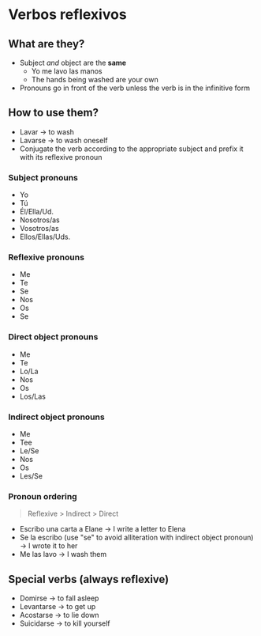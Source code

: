 # Verbos reflexivos

## What are they?

- Subject *and* object are the **same**
    - Yo me lavo las manos
    - The hands being washed are your own
- Pronouns go in front of the verb unless the verb is in the infinitive form

## How to use them?

- Lavar -> to wash
- Lavarse -> to wash oneself
- Conjugate the verb according to the appropriate subject and prefix it with its reflexive pronoun

### Subject pronouns

- Yo
- Tú
- Él/Ella/Ud.
- Nosotros/as
- Vosotros/as
- Ellos/Ellas/Uds.

### Reflexive pronouns

- Me
- Te
- Se
- Nos
- Os
- Se

### Direct object pronouns

- Me
- Te
- Lo/La
- Nos
- Os
- Los/Las

### Indirect object pronouns

- Me
- Tee
- Le/Se
- Nos
- Os
- Les/Se

### Pronoun ordering

> Reflexive > Indirect > Direct

- Escribo una carta a Elane -> I write a letter to Elena
- Se la escribo (use "se" to avoid alliteration with indirect object pronoun) -> I wrote it to her
- Me las lavo -> I wash them

## Special verbs (always reflexive)

- Domirse -> to fall asleep
- Levantarse -> to get up
- Acostarse -> to lie down
- Suicidarse -> to kill yourself
